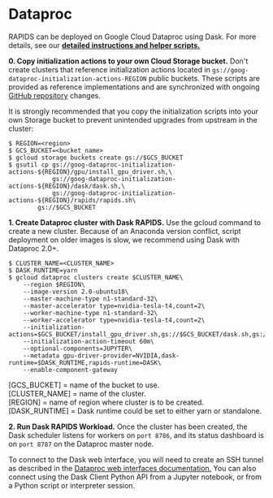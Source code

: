 # Dataproc

RAPIDS can be deployed on Google Cloud Dataproc using Dask. For more details, see our **[detailed instructions and helper scripts.](https://github.com/GoogleCloudDataproc/initialization-actions/tree/master/rapids)**

**0. Copy initialization actions to your own Cloud Storage bucket.** Don't create clusters that reference initialization actions located in `gs://goog-dataproc-initialization-actions-REGION` public buckets. These scripts are provided as reference implementations and are synchronized with ongoing [GitHub repository](https://github.com/GoogleCloudDataproc/initialization-actions) changes.

It is strongly recommended that you copy the initialization scripts into your own Storage bucket to prevent unintended upgrades from upstream in the cluster:

```console
$ REGION=<region>
$ GCS_BUCKET=<bucket_name>
$ gcloud storage buckets create gs://$GCS_BUCKET
$ gsutil cp gs://goog-dataproc-initialization-actions-${REGION}/gpu/install_gpu_driver.sh,\
            gs://goog-dataproc-initialization-actions-${REGION}/dask/dask.sh,\
            gs://goog-dataproc-initialization-actions-${REGION}/rapids/rapids.sh\
        gs://$GCS_BUCKET

```

**1. Create Dataproc cluster with Dask RAPIDS.** Use the gcloud command to create a new cluster. Because of an Anaconda version conflict, script deployment on older images is slow, we recommend using Dask with Dataproc 2.0+.

```console
$ CLUSTER_NAME=<CLUSTER_NAME>
$ DASK_RUNTIME=yarn
$ gcloud dataproc clusters create $CLUSTER_NAME\
    --region $REGION\
    --image-version 2.0-ubuntu18\
    --master-machine-type n1-standard-32\
    --master-accelerator type=nvidia-tesla-t4,count=2\
    --worker-machine-type n1-standard-32\
    --worker-accelerator type=nvidia-tesla-t4,count=2\
    --initialization-actions=$GCS_BUCKET/install_gpu_driver.sh,gs://$GCS_BUCKET/dask.sh,gs://$GCS_BUCKET/rapids.sh\
    --initialization-action-timeout 60m\
    --optional-components=JUPYTER\
    --metadata gpu-driver-provider=NVIDIA,dask-runtime=$DASK_RUNTIME,rapids-runtime=DASK\
    --enable-component-gateway

```

[GCS_BUCKET] = name of the bucket to use.\
[CLUSTER_NAME] = name of the cluster.\
[REGION] = name of region where cluster is to be created.\
[DASK_RUNTIME] = Dask runtime could be set to either yarn or standalone.

**2. Run Dask RAPIDS Workload.** Once the cluster has been created, the Dask scheduler listens for workers on `port 8786`, and its status dashboard is on `port 8787` on the Dataproc master node.

To connect to the Dask web interface, you will need to create an SSH tunnel as described in the [Dataproc web interfaces documentation.](https://cloud.google.com/dataproc/docs/concepts/accessing/cluster-web-interfaces) You can also connect using the Dask Client Python API from a Jupyter notebook, or from a Python script or interpreter session.
